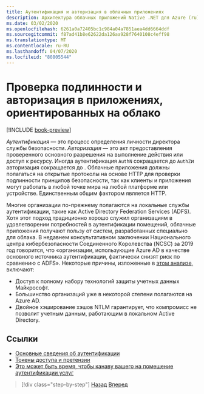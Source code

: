```yaml
---
title: Аутентификация и авторизация в облачных приложениях
description: Архитектура облачных приложений Native .NET для Azure (ru) Аутентификация и авторизация в облачных местных приложениях
ms.date: 03/02/2020
ms.openlocfilehash: 6261a0a72405bc1c984a04a7851aea4dd6664ddf
ms.sourcegitcommit: f87ad41b8e62622da126aa928f7640108c4eff98
ms.translationtype: MT
ms.contentlocale: ru-RU
ms.lasthandoff: 04/07/2020
ms.locfileid: "80805544"
---
```

# <a name="authentication-and-authorization-in-cloud-native-apps"></a>Проверка подлинности и авторизация в приложениях, ориентированных на облако

[!INCLUDE [book-preview](../../../includes/book-preview.md)]

*Аутентификация* — это процесс определения личности директора службы безопасности. *Авторизация* — это акт предоставления проверенного основного разрешения на выполнение действия или доступ к ресурсу. Иногда аутентификация `AuthN` сокращается до `AuthZ`и авторизация сокращается до . Облачные приложения должны полагаться на открытые протоколы на основе HTTP для проверки подлинности принципов безопасности, так как клиенты и приложения могут работать в любой точке мира на любой платформе или устройстве. Единственным общим фактором является HTTP.

Многие организации по-прежнему полагаются на локальные службы аутентификации, такие как Active Directory Federation Services (ADFS). Хотя этот подход традиционно хорошо служил организациям в удовлетворении потребностей в аутентификации помещений, облачные приложения получают пользу от систем, разработанных специально для облака. В недавнем консультативном заключении Национального центра кибербезопасности Соединенного Королевства (NCSC) за 2019 год говорится, что «организации, использующие Azure AD в качестве основного источника аутентификации, фактически снизят риск по сравнению с ADFS». Некоторые причины, изложенные в [этом анализе,](https://oxfordcomputergroup.com/resources/o365-security-native-cloud-authentication/) включают:

- Доступ к полному набору технологий защиты учетных данных Майкрософт.
- Большинство организаций уже в некоторой степени полагаются на Azure AD.
- Двойное хэширование хэшов NTLM гарантирует, что компромисс не позволит учетным данным, работающим в локальном Active Directory.

## <a name="references"></a>Ссылки

- [Основные сведения об аутентификации](https://docs.microsoft.com/azure/active-directory/develop/authentication-scenarios)
- [Токены доступа и претензии](https://docs.microsoft.com/azure/active-directory/develop/access-tokens)
- [Это может быть время, чтобы канаву вашего на помещение аутентификации услуг](https://oxfordcomputergroup.com/resources/o365-security-native-cloud-authentication/)

>[!div class="step-by-step"]
>[Назад](identity.md)
>[Вперед](azure-active-directory.md)
